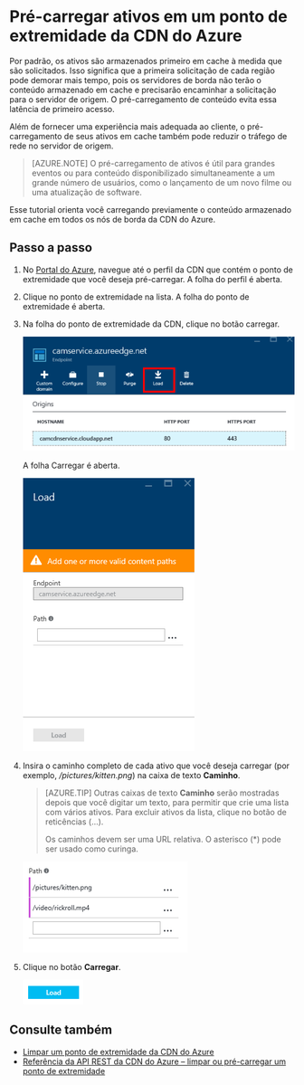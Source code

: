 <properties
	pageTitle="Pré-carregar ativos em um ponto de extremidade da CDN do Azure"
	description="Saiba como pré-carregar o conteúdo armazenado em cache em um ponto de extremidade da CDN."
	services="cdn"
	documentationCenter=".NET"
	authors="camsoper"
	manager="erikre"
	editor=""/>

<tags
	ms.service="cdn"
	ms.workload="tbd"
	ms.tgt_pltfrm="na"
	ms.devlang="na"
	ms.topic="article"
	ms.date="02/25/2016" 
	ms.author="casoper"/>

# Pré-carregar ativos em um ponto de extremidade da CDN do Azure

Por padrão, os ativos são armazenados primeiro em cache à medida que são solicitados. Isso significa que a primeira solicitação de cada região pode demorar mais tempo, pois os servidores de borda não terão o conteúdo armazenado em cache e precisarão encaminhar a solicitação para o servidor de origem. O pré-carregamento de conteúdo evita essa latência de primeiro acesso.

Além de fornecer uma experiência mais adequada ao cliente, o pré-carregamento de seus ativos em cache também pode reduzir o tráfego de rede no servidor de origem.

> [AZURE.NOTE] O pré-carregamento de ativos é útil para grandes eventos ou para conteúdo disponibilizado simultaneamente a um grande número de usuários, como o lançamento de um novo filme ou uma atualização de software.

Esse tutorial orienta você carregando previamente o conteúdo armazenado em cache em todos os nós de borda da CDN do Azure.

## Passo a passo

1. No [Portal do Azure](https://portal.azure.com), navegue até o perfil da CDN que contém o ponto de extremidade que você deseja pré-carregar. A folha do perfil é aberta.

2. Clique no ponto de extremidade na lista. A folha do ponto de extremidade é aberta.

3. Na folha do ponto de extremidade da CDN, clique no botão carregar.

	![Folha do ponto de extremidade da CDN](./media/cdn-preload-endpoint/cdn-endpoint-blade.png)

	A folha Carregar é aberta.

	![Folha de carregamento da CDN](./media/cdn-preload-endpoint/cdn-load-blade.png)

4. Insira o caminho completo de cada ativo que você deseja carregar (por exemplo, */pictures/kitten.png*) na caixa de texto **Caminho**.

	> [AZURE.TIP] Outras caixas de texto **Caminho** serão mostradas depois que você digitar um texto, para permitir que crie uma lista com vários ativos. Para excluir ativos da lista, clique no botão de reticências (...).
	>
	> Os caminhos devem ser uma URL relativa. O asterisco (*) pode ser usado como curinga.

    ![Botão Carregar](./media/cdn-preload-endpoint/cdn-load-paths.png)

5. Clique no botão **Carregar**.

	![Botão Carregar](./media/cdn-preload-endpoint/cdn-load-button.png)


## Consulte também
- [Limpar um ponto de extremidade da CDN do Azure](cdn-purge-endpoint.md)
- [Referência da API REST da CDN do Azure – limpar ou pré-carregar um ponto de extremidade](https://msdn.microsoft.com/library/mt634451.aspx)

<!---HONumber=AcomDC_0302_2016-->